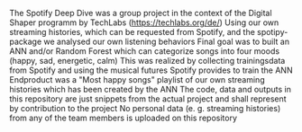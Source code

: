 The Spotify Deep Dive was a group project in the context of the Digital Shaper programm by TechLabs (https://techlabs.org/de/)
Using our own streaming histories, which can be requested from Spotify, and the spotipy-package we analysed our own listening behaviors
Final goal was to built an ANN and/or Random Forest which can categorize songs into four moods (happy, sad, energetic, calm)
This was realized by collecting trainingsdata from Spotify and using the musical futures Spotify provides to train the ANN
Endproduct was a "Most happy songs" playlist of our own streaming histories which has been created by the ANN
The code, data and outputs in this repository are just snippets from the actual project and shall represent by contribution to the project
No personal data (e. g. streaming histories) from any of the team members is uploaded on this repository
